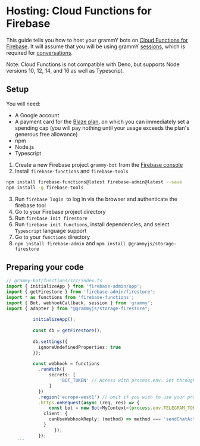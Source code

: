 # Hosting: Cloud Functions for Firebase

This guide tells you how to host your grammY bots on [Cloud Functions for Firebase](https://firebase.google.com/docs/functions).
It will assume that you will be using grammY [sessions](https://grammy.dev/plugins/session.html), which is required for [conversations](https://grammy.dev/plugins/conversations.html).
	  
Note: Cloud Functions is not compatible with Deno, but supports Node versions 10, 12, 14, and 16 as well as Typescript.

## Setup
You will need:
- A Google account
- A payment card for the [Blaze plan](https://firebase.google.com/pricing), on which you can immediately set a spending cap (you will pay nothing until your usage exceeds the plan's generous free allowance)
- npm
- Node.js  
- Typescript

1. Create a new Firebase project `grammy-bot` from the [Firebase console](https://console.firebase.google.com/u/0/)
2. Install `firebase-functions` and `firebase-tools`
``` sh
npm install firebase-functions@latest firebase-admin@latest --save
npm install -g firebase-tools
```
3. Run `firebase login`  to log in via the browser and authenticate the firebase tool
4. Go to your Firebase project directory
5. Run `firebase init firestore`
6. Run `firebase init functions`, install dependencies, and select `Typescript` language support
7. Go to your `functions` directory
8. `npm install firebase-admin` and `npm install @grammyjs/storage-firestore`

## Preparing your code
``` ts
// grammy-bot/functions/src/index.ts
import { initializeApp } from 'firebase-admin/app';
import { getFirestore } from 'firebase-admin/firestore';
import * as functions from 'firebase-functions';
import { Bot, webhookCallback, session } from 'grammy';
import { adapter } from "@grammyjs/storage-firestore";
		  
		  initializeApp();
		  
		  const db = getFirestore();
		  
		  db.settings({
		  	ignoreUndefinedProperties: true
		  }); 
		  
		  const webhook = functions
		  	.runWith({
		  		secrets: [
		  			'BOT_TOKEN' // Access with process.env. Set through CLI before deployment.
		  		]
		  	})
		  	.region('europe-west1') // omit if you wish to use your project's default region
		  	.https.onRequest(async (req, res) => {
		        const bot = new Bot<MyContext>(process.env.TELEGRAM_TOKEN ?? '', {
              client: {
                canUseWebhookReply: (method) => method === 'sendChatAction'
              }
		  		  });
		    });
	```
